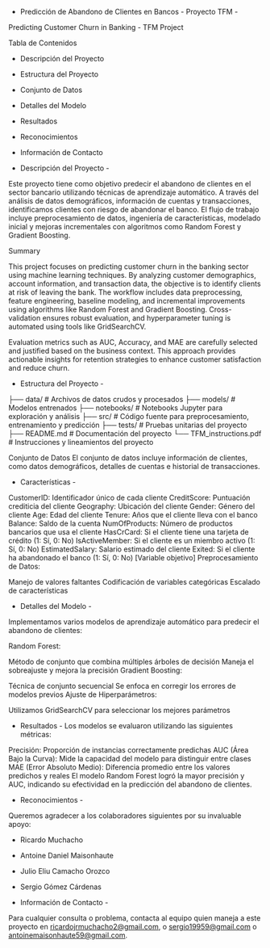 - Predicción de Abandono de Clientes en Bancos - Proyecto TFM -

Predicting Customer Churn in Banking - TFM Project

Tabla de Contenidos

- Descripción del Proyecto
- Estructura del Proyecto
- Conjunto de Datos
- Detalles del Modelo
- Resultados
- Reconocimientos
- Información de Contacto

- Descripción del Proyecto -

Este proyecto tiene como objetivo predecir el abandono de clientes en el sector bancario utilizando técnicas de aprendizaje automático. A través del análisis de datos demográficos, información de cuentas y transacciones, identificamos clientes con riesgo de abandonar el banco. El flujo de trabajo incluye preprocesamiento de datos, ingeniería de características, modelado inicial y mejoras incrementales con algoritmos como Random Forest y Gradient Boosting.

Summary

This project focuses on predicting customer churn in the banking sector using machine learning techniques. 
By analyzing customer demographics, account information, and transaction data, the objective is to identify clients at risk of leaving the bank. 
The workflow includes data preprocessing, feature engineering, baseline modeling, and incremental improvements using algorithms like Random Forest and Gradient Boosting. 
Cross-validation ensures robust evaluation, and hyperparameter tuning is automated using tools like GridSearchCV.

Evaluation metrics such as AUC, Accuracy, and MAE are carefully selected and justified based on the business context. 
This approach provides actionable insights for retention strategies to enhance customer satisfaction and reduce churn.

- Estructura del Proyecto -

├── data/                   # Archivos de datos crudos y procesados
├── models/                 # Modelos entrenados
├── notebooks/              # Notebooks Jupyter para exploración y análisis
├── src/                    # Código fuente para preprocesamiento, entrenamiento y predicción
├── tests/                  # Pruebas unitarias del proyecto
├── README.md               # Documentación del proyecto
└── TFM_instructions.pdf    # Instrucciones y lineamientos del proyecto

Conjunto de Datos
El conjunto de datos incluye información de clientes, como datos demográficos, detalles de cuentas e historial de transacciones.

- Características -

CustomerID: Identificador único de cada cliente
CreditScore: Puntuación crediticia del cliente
Geography: Ubicación del cliente
Gender: Género del cliente
Age: Edad del cliente
Tenure: Años que el cliente lleva con el banco
Balance: Saldo de la cuenta
NumOfProducts: Número de productos bancarios que usa el cliente
HasCrCard: Si el cliente tiene una tarjeta de crédito (1: Sí, 0: No)
IsActiveMember: Si el cliente es un miembro activo (1: Sí, 0: No)
EstimatedSalary: Salario estimado del cliente
Exited: Si el cliente ha abandonado el banco (1: Sí, 0: No) [Variable objetivo]
Preprocesamiento de Datos:

Manejo de valores faltantes
Codificación de variables categóricas
Escalado de características

- Detalles del Modelo -

Implementamos varios modelos de aprendizaje automático para predecir el abandono de clientes:

Random Forest:

Método de conjunto que combina múltiples árboles de decisión
Maneja el sobreajuste y mejora la precisión
Gradient Boosting:

Técnica de conjunto secuencial
Se enfoca en corregir los errores de modelos previos
Ajuste de Hiperparámetros:

Utilizamos GridSearchCV para seleccionar los mejores parámetros

- Resultados -
Los modelos se evaluaron utilizando las siguientes métricas:

Precisión: Proporción de instancias correctamente predichas
AUC (Área Bajo la Curva): Mide la capacidad del modelo para distinguir entre clases
MAE (Error Absoluto Medio): Diferencia promedio entre los valores predichos y reales
El modelo Random Forest logró la mayor precisión y AUC, indicando su efectividad en la predicción del abandono de clientes.

 - Reconocimientos -
   
Queremos agradecer a los colaboradores siguientes por su invaluable apoyo:
- Ricardo Muchacho
- Antoine Daniel Maisonhaute
- Julio Eliu Camacho Orozco
- Sergio Gómez Cárdenas

- Información de Contacto - 

Para cualquier consulta o problema, contacta al equipo quien maneja a este proyecto en ricardojrmuchacho2@gmail.com, o sergio19959@gmail.com o antoinemaisonhaute59@gmail.com.
